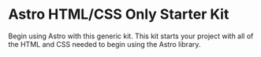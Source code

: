 # Astro HTML/CSS Only Starter Kit

Begin using Astro with this generic kit. This kit starts your project with all of the HTML and CSS needed to begin using the Astro library.
